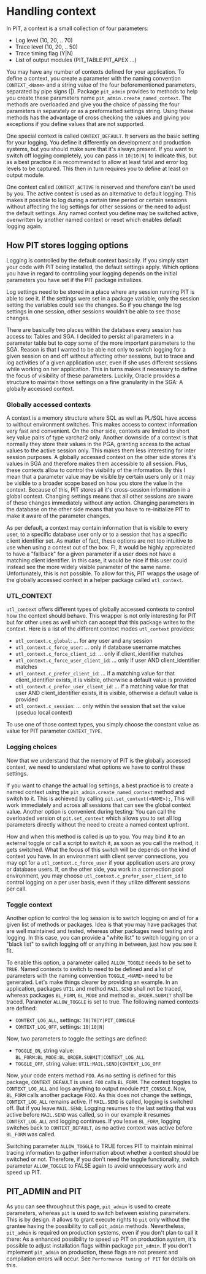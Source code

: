 # Handling context
In PIT, a context is a small collection of four parameters:
- Log level (10, 20, .. 70)
- Trace level (10, 20, .. 50)
- Trace timing flag (Y|N)
- List of output modules (PIT_TABLE:PIT_APEX ...)

You may have any number of contexts defined for your application. To define a context, you create a parameter with the naming convention `CONTEXT_<Name>` and a string value of the four beforementioned parameters, separated by pipe signs (|). Package `pit_admin` provides to methods to help you create these parameters name `pit_admin.create_named_context`. The methods are overloaded and give you the choice of passing the four parameters in separately or as a preformatted settings string. Using these methods has the advantage of cross checking the values and giving you exceptions if you define values that are not supported.

One special context is called `CONTEXT_DEFAULT`. It servers as the basic setting for your logging. You define it differently on development and production systems, but you should make sure that it's always present. If you want to switch off logging completely, you can pass in `10|10|N|` to indicate this, but as a best practice it is recommended to allow at least fatal and error log levels to be captured. This then in turn requires you to define at least on output module.

One context called `CONTEXT_ACTIVE` is reserved and therefore can't be used by you. The active context is used as an alternative to default logging. This makes it possible to log during a certain time period or certain sessions without affecting the log settings for other sessions or the need to adjust the default settings. Any named context you define may be switched active, overwritten by another named context or reset which enables default logging again.

## How PIT stores logging options

Logging is controlled by the default context basically. If you simply start your code with PIT being installed, the default settings apply. Which options you have in regard to controlling your logging depends on the initial parameters you have set if the PIT package initializes.

Log settings need to be stored in a place where any session running PIT is able to see it. If the settings were set in a package variable, only the session setting the variables could see the changes. So if you change the log settings in one session, other sessions wouldn't be able to see those changes.

There are basically two places within the database every session has access to: Tables and SGA. I decided to persist all parameters in a parameter table but to copy some of the more important parameters to the SGA. Reason is that I wanted to be able not only to switch logging for a given session on and off without affecting other sessions, but to trace and log activities of a given application user, even if she uses different sessions while working on her application. This in turns makes it necessary to define the focus of visibility of these parameters. Luckily, Oracle provides a structure to maintain those settings on a fine granularity in the SGA: A globally accessed context.

### Globally accessed contexts

A context is a memory structure where SQL as well as PL/SQL have access to without environment switches. This makes access to context information very fast and convenient. On the other side, contexts are limited to short key value pairs of type varchar2 only. Another downside of a context is that normally they store their values in the PGA, granting access to the actual values to the active session only. This makes them less interesting for inter session purposes. A globally accessed context on the other side stores it's values in SGA and therefore makes them accessible to all session. Plus, these contexts allow to control the visibility of the information. By this I mean that a parameter value may be visible by certain users only or it may be visible to a broader scope based on how you store the value in the context. Because of this, PIT stores all it's cross-session information in a global context. Changing settings means that all other sessions are aware of these changes immediately without any action. Changing parameters in the database on the other side means that you have to re-initialize PIT to make it aware of the parameter changes.

As per default, a context may contain information that is visible to every user, to a specific database user only or to a session that has a specific client identifier set. As matter of fact, these options are not too intuitive to use when using a context out of the box. Fi, It would be highly appreciated to have a "fallback" for a given parameter if a user does not have a matching client identifier. In this case, it would be nice if this user could instead see the more widely visible parameter of the same name. Unfortunately, this is not possible. To allow for this, PIT wrapps the usage of the globally accessed context in a helper package called `utl_context`.

### UTL_CONTEXT
`utl_context` offers different types of globally accessed contexts to control how the context should behave. This wrapper is not only interesting for PIT but for other uses as well which can accept that this package writes to the context. Here is a list of the different context modes `utl_context` provides:
- `utl_context.c_global`: ... for any user and any session
- `utl_context.c_force_user`: ... only if database username matches
- `utl_context.c_force_client_id`: ... only if client_identifier matches
- `utl_context.c_force_user_client_id`: ... only if user AND client_identifier matches
- `utl_context.c_prefer_client_id`: ... if a matching value for that client_identifier exists, it is visible, otherwise a default value is provided
- `utl_context.c_prefer_user_client_id`: ... if a matching value for that user AND client_identifier exists, it is visible, otherwise a default value is provided
- `utl_context.c_session`: ... only within the session that set the value (pseduo local context)

To use one of those context types, you simply choose the constant value as value for PIT parameter `CONTEXT_TYPE`.

### Logging choices
Now that we understand that the memory of PIT is the globally accessed context, we need to understand what options we have to control these settings.

If you want to change the actual log settings, a best practice is to create a named context using the `pit_admin.create_named_context` method and switch to it. This is achieved by calling `pit.set_context(<NAME>);`, This will work immediately and across all sessions that can see the global context value. Another option is convenient during testing: You can call the overloaded version ot `pit.set_context` which allows you to set all log parameters directly without the need to create a named context upfront.

How and when this method is called is up to you. You may bind it to an external toggle or call a script to switch it, as soon as you call the method, it gets switched. What the focus of this switch will be depends on the kind of context you have. In an environment with client server connections, you may opt for a `utl_context.c_force_user` if your application users are proxy or database users. If, on the other side, you work in a connection pool environment, you may choose `utl_context.c_prefer_user_client_id` to control logging on a per user basis, even if they utilize different sessions per call.

### Toggle context
Another option to control the log session is to switch logging on and of for a given list of methods or packages. Idea is that you may have packages that are well maintained and tested, whereas other packages need testing and logging. In this case, you can provide a "white list" to switch logging on or a "black list" to switch logging off or anything in between, just how you see it fit.

To enable this option, a parameter called `ALLOW_TOGGLE` needs to be set to `TRUE`. Named contexts to switch to need to be defined and a list of parameters with the naming convention `TOGGLE_<NAME>` need to be generated. Let's make things clearer by providing an example. In an application, packages `UTIL` and method `MAIL.SEND` shall not be traced, whereas packages `BL_FORM`, `BL_MODE` and method `BL_ORDER.SUBMIT` shall be traced. Parameter `ALLOW_TOGGLE` is set to true. The following named contexts are defined:

- `CONTEXT_LOG_ALL`, settings: `70|70|Y|PIT_CONSOLE`
- `CONTEXT_LOG_OFF`, settings: `10|10|N|`

Now, two parameters to toggle the settings are defined:

- `TOGGLE_ON`, string value: `BL_FORM:BL_MODE:BL_ORDER.SUBMIT|CONTEXT_LOG_ALL`
- `TOGGLE_OFF`, string value: `UTIL:MAIL.SEND|CONTEXT_LOG_OFF`

Now, your code enters method `FOO`. As no setting is defined for this package, `CONTEXT_DEFAULT` is used. `FOO` calls `BL_FORM`. The context toggles to `CONTEXT_LOG_ALL` and logs anything to output module `PIT_CONSOLE`. Now, `BL_FORM` calls another package `FOO2`. As this does not change the settings, `CONTEXT_LOG_ALL` remains active. If `MAIL.SEND` is called, logging is switched off. But if you leave `MAIL.SEND`, Logging resumes to the last setting that was active before `MAIL.SEND` was called, so in our example it resumes `CONTEXT_LOG_ALL` and logging continues. If you leave `BL_FORM`, logging switches back to `CONTEXT_DEFAULT`, as no active context was active before `BL_FORM` was called.

Switching parameter `ALLOW_TOGGLE` to TRUE forces PIT to maintain minimal tracing information to gather information about whether a context should be switched or not. Therefore, if you don't need the toggle functionality, switch parameter `ALLOW_TOGGLE` to FALSE again to avoid unnecessary work and speed up PIT.

## PIT_ADMIN and PIT
As you can see throughout this page, `pit_admin` is used to create parameters, whereas `pit` is used to switch between existing parameters. This is by design. it allows to grant execute rights to `pit` only without the grantee having the possibility to call `pit_admin` methods. Nevertheless, `pit_admin` is required on production systems, even if you don't plan to call it there: As a enhanced possibility to speed up PIT on production system, it's possible to adjust installation flags within package `pit_admin`. If you don't implement `pit_admin` on production, these flags are not present and compilation errors will occur. See `Performance tuning of PIT` for details on this.
